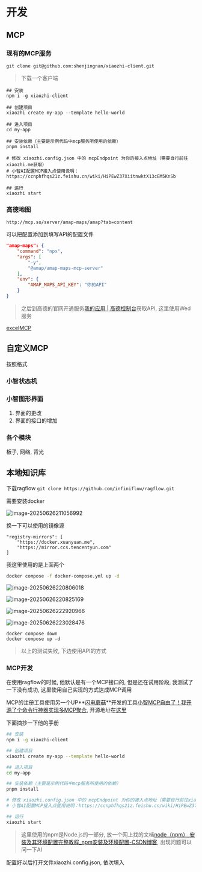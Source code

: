 # 开发

## MCP

### 现有的MCP服务

```
git clone git@github.com:shenjingnan/xiaozhi-client.git
```

> 下载一个客户端

```
## 安装
npm i -g xiaozhi-client

## 创建项目
xiaozhi create my-app --template hello-world

## 进入项目
cd my-app

## 安装依赖（主要是示例代码中mcp服务所使用的依赖）
pnpm install

# 修改 xiaozhi.config.json 中的 mcpEndpoint 为你的接入点地址（需要自行前往xiaozhi.me获取）
# 小智AI配置MCP接入点使用说明：https://ccnphfhqs21z.feishu.cn/wiki/HiPEwZ37XiitnwktX13cEM5KnSb

## 运行
xiaozhi start
```

### 高德地图

```
http://mcp.so/server/amap-maps/amap?tab=content
```

可以把配置添加到填写API的配置文件

```json
"amap-maps": {
    "command": "npx",
    "args": [
        "-y",
        "@amap/amap-maps-mcp-server"
    ],
    "env": {
        "AMAP_MAPS_API_KEY": "你的API"
    }
}
```

> 之后到高德的官网开通服务[我的应用 | 高德控制台](https://console.amap.com/dev/key/app)获取API, 这里使用Wed服务

[excelMCP](https://github.com/haris-musa/excel-mcp-server)

## 自定义MCP

按照格式

### 小智状态机



### 小智图形界面

1. 界面的更改
2. 界面的接口的增加

### 各个模块

板子, 网络, 背光



## 本地知识库

下载ragflow  `git clone https://github.com/infiniflow/ragflow.git`

需要安装docker

![image-20250626211056992](https://picture-01-1316374204.cos.ap-beijing.myqcloud.com/lenovo-picture/202506262110274.png)

换一下可以使用的镜像源

```
"registry-mirrors": [
    "https://docker.xuanyuan.me",
    "https://mirror.ccs.tencentyun.com"
]
```

我这里使用的是上面两个

```bash
docker compose -f docker-compose.yml up -d
```

![image-20250626220806018](https://picture-01-1316374204.cos.ap-beijing.myqcloud.com/lenovo-picture/202506262208176.png)

![image-20250626220825169](https://picture-01-1316374204.cos.ap-beijing.myqcloud.com/lenovo-picture/202506262208379.png)

![image-20250626222920966](https://picture-01-1316374204.cos.ap-beijing.myqcloud.com/lenovo-picture/202506262229177.png)

![image-20250626223028476](https://picture-01-1316374204.cos.ap-beijing.myqcloud.com/lenovo-picture/202506262230592.png)

```
docker compose down
docker compose up -d
```

> 以上的测试失败, 下边使用API的方式

### MCP开发

在使用ragflow的时候, 他默认是有一个MCP接口的, 但是还在试用阶段, 我测试了一下没有成功, 这里使用自己实现的方式达成MCP调用

MCP的注册工具使用另一个UP**[闪电蘑菇](https://space.bilibili.com/24615859?spm_id_from=333.788.upinfo.detail.click)**开发的工具[小智MCP自由了！我开源了个命令行神器实现多MCP聚合](https://www.bilibili.com/video/BV1hxMbzqEzU/?spm_id_from=333.1387.favlist.content.click), 开源地址在[这里](https://github.com/shenjingnan/xiaozhi-client)

下面摘抄一下他的手册

```bash
## 安装
npm i -g xiaozhi-client

## 创建项目
xiaozhi create my-app --template hello-world

## 进入项目
cd my-app

## 安装依赖（主要是示例代码中mcp服务所使用的依赖）
pnpm install

# 修改 xiaozhi.config.json 中的 mcpEndpoint 为你的接入点地址（需要自行前往xiaozhi.me获取）
# 小智AI配置MCP接入点使用说明：https://ccnphfhqs21z.feishu.cn/wiki/HiPEwZ37XiitnwktX13cEM5KnSb

## 运行
xiaozhi start
```

> 这里使用的npm是Node.js的一部分, 放一个网上找的文档[node（npm） 安装及其环境配置完整教程_npm安装及环境配置-CSDN博客](https://blog.csdn.net/qq_45824320/article/details/136601535), 出现问题可以问一下AI

配置好以后打开文件xiaozhi.config.json, 依次填入



